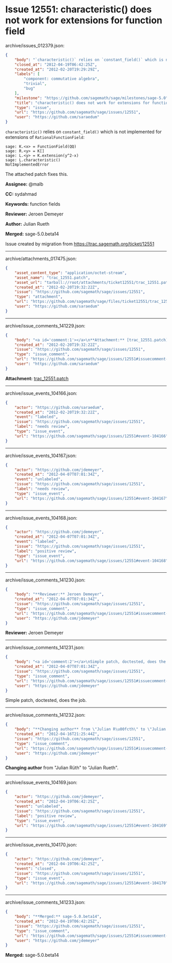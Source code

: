 # Issue 12551: characteristic() does not work for extensions for function field

archive/issues_012379.json:
```json
{
    "body": "`characteristic()` relies on `constant_field()` which is not implemented for extensions of `RationalFunctionField`:\n\n```\nsage: K.<x> = FunctionField(QQ)\nsage: R.<y> = K[]\nsage: L.<y> = K.extension(y^2-x)\nsage: L.characteristic()\nNotImplementedError\n```\n\nThe attached patch fixes this.\n\n**Assignee:** @malb\n\n**CC:**  sydahmad\n\n**Keywords:** function fields\n\n**Reviewer:** Jeroen Demeyer\n\n**Author:** Julian Rueth\n\n**Merged:** sage-5.0.beta14\n\nIssue created by migration from https://trac.sagemath.org/ticket/12551\n\n",
    "closed_at": "2012-04-19T06:42:25Z",
    "created_at": "2012-02-20T19:29:29Z",
    "labels": [
        "component: commutative algebra",
        "trivial",
        "bug"
    ],
    "milestone": "https://github.com/sagemath/sage/milestones/sage-5.0",
    "title": "characteristic() does not work for extensions for function field",
    "type": "issue",
    "url": "https://github.com/sagemath/sage/issues/12551",
    "user": "https://github.com/saraedum"
}
```
`characteristic()` relies on `constant_field()` which is not implemented for extensions of `RationalFunctionField`:

```
sage: K.<x> = FunctionField(QQ)
sage: R.<y> = K[]
sage: L.<y> = K.extension(y^2-x)
sage: L.characteristic()
NotImplementedError
```

The attached patch fixes this.

**Assignee:** @malb

**CC:**  sydahmad

**Keywords:** function fields

**Reviewer:** Jeroen Demeyer

**Author:** Julian Rueth

**Merged:** sage-5.0.beta14

Issue created by migration from https://trac.sagemath.org/ticket/12551





---

archive/attachments_017475.json:
```json
{
    "asset_content_type": "application/octet-stream",
    "asset_name": "trac_12551.patch",
    "asset_url": "tarball://root/attachments/ticket12551/trac_12551.patch",
    "created_at": "2012-02-20T19:32:22Z",
    "issue": "https://github.com/sagemath/sage/issues/12551",
    "type": "attachment",
    "url": "https://github.com/sagemath/sage/files/ticket12551/trac_12551.patch",
    "user": "https://github.com/saraedum"
}
```



---

archive/issue_comments_141229.json:
```json
{
    "body": "<a id='comment:1'></a>\n**Attachment:** [trac_12551.patch](https://github.com/sagemath/sage/files/ticket12551/trac_12551.patch)",
    "created_at": "2012-02-20T19:32:22Z",
    "issue": "https://github.com/sagemath/sage/issues/12551",
    "type": "issue_comment",
    "url": "https://github.com/sagemath/sage/issues/12551#issuecomment-141229",
    "user": "https://github.com/saraedum"
}
```

<a id='comment:1'></a>
**Attachment:** [trac_12551.patch](https://github.com/sagemath/sage/files/ticket12551/trac_12551.patch)



---

archive/issue_events_104166.json:
```json
{
    "actor": "https://github.com/saraedum",
    "created_at": "2012-02-20T19:32:22Z",
    "event": "labeled",
    "issue": "https://github.com/sagemath/sage/issues/12551",
    "label": "needs review",
    "type": "issue_event",
    "url": "https://github.com/sagemath/sage/issues/12551#event-104166"
}
```



---

archive/issue_events_104167.json:
```json
{
    "actor": "https://github.com/jdemeyer",
    "created_at": "2012-04-07T07:01:34Z",
    "event": "unlabeled",
    "issue": "https://github.com/sagemath/sage/issues/12551",
    "label": "needs review",
    "type": "issue_event",
    "url": "https://github.com/sagemath/sage/issues/12551#event-104167"
}
```



---

archive/issue_events_104168.json:
```json
{
    "actor": "https://github.com/jdemeyer",
    "created_at": "2012-04-07T07:01:34Z",
    "event": "labeled",
    "issue": "https://github.com/sagemath/sage/issues/12551",
    "label": "positive review",
    "type": "issue_event",
    "url": "https://github.com/sagemath/sage/issues/12551#event-104168"
}
```



---

archive/issue_comments_141230.json:
```json
{
    "body": "**Reviewer:** Jeroen Demeyer",
    "created_at": "2012-04-07T07:01:34Z",
    "issue": "https://github.com/sagemath/sage/issues/12551",
    "type": "issue_comment",
    "url": "https://github.com/sagemath/sage/issues/12551#issuecomment-141230",
    "user": "https://github.com/jdemeyer"
}
```

**Reviewer:** Jeroen Demeyer



---

archive/issue_comments_141231.json:
```json
{
    "body": "<a id='comment:2'></a>\nSimple patch, doctested, does the job.",
    "created_at": "2012-04-07T07:01:34Z",
    "issue": "https://github.com/sagemath/sage/issues/12551",
    "type": "issue_comment",
    "url": "https://github.com/sagemath/sage/issues/12551#issuecomment-141231",
    "user": "https://github.com/jdemeyer"
}
```

<a id='comment:2'></a>
Simple patch, doctested, does the job.



---

archive/issue_comments_141232.json:
```json
{
    "body": "**Changing author** from \"Julian R\u00fcth\" to \"Julian Rueth\".",
    "created_at": "2012-04-16T21:25:44Z",
    "issue": "https://github.com/sagemath/sage/issues/12551",
    "type": "issue_comment",
    "url": "https://github.com/sagemath/sage/issues/12551#issuecomment-141232",
    "user": "https://github.com/jdemeyer"
}
```

**Changing author** from "Julian Rüth" to "Julian Rueth".



---

archive/issue_events_104169.json:
```json
{
    "actor": "https://github.com/jdemeyer",
    "created_at": "2012-04-19T06:42:25Z",
    "event": "unlabeled",
    "issue": "https://github.com/sagemath/sage/issues/12551",
    "label": "positive review",
    "type": "issue_event",
    "url": "https://github.com/sagemath/sage/issues/12551#event-104169"
}
```



---

archive/issue_events_104170.json:
```json
{
    "actor": "https://github.com/jdemeyer",
    "created_at": "2012-04-19T06:42:25Z",
    "event": "closed",
    "issue": "https://github.com/sagemath/sage/issues/12551",
    "type": "issue_event",
    "url": "https://github.com/sagemath/sage/issues/12551#event-104170"
}
```



---

archive/issue_comments_141233.json:
```json
{
    "body": "**Merged:** sage-5.0.beta14",
    "created_at": "2012-04-19T06:42:25Z",
    "issue": "https://github.com/sagemath/sage/issues/12551",
    "type": "issue_comment",
    "url": "https://github.com/sagemath/sage/issues/12551#issuecomment-141233",
    "user": "https://github.com/jdemeyer"
}
```

**Merged:** sage-5.0.beta14
